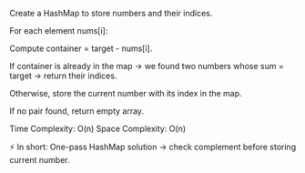 Create a HashMap to store numbers and their indices.

For each element nums[i]:

Compute container = target - nums[i].

If container is already in the map → we found two numbers whose sum = target → return their indices.

Otherwise, store the current number with its index in the map.

If no pair found, return empty array.

Time Complexity: O(n)
Space Complexity: O(n)

⚡ In short: One-pass HashMap solution → check complement before storing current number.